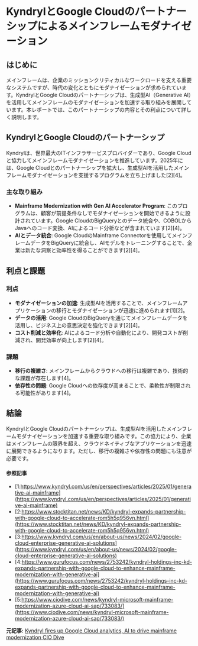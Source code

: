 # KyndrylとGoogle Cloudのパートナーシップによるメインフレームモダナイゼーション

## はじめに

メインフレームは、企業のミッションクリティカルなワークロードを支える重要なシステムですが、時代の変化とともにモダナイゼーションが求められています。KyndrylとGoogle Cloudのパートナーシップは、生成型AI（Generative AI）を活用してメインフレームのモダナイゼーションを加速する取り組みを展開しています。本レポートでは、このパートナーシップの内容とその利点について詳しく説明します。

## KyndrylとGoogle Cloudのパートナーシップ

Kyndrylは、世界最大のITインフラサービスプロバイダーであり、Google Cloudと協力してメインフレームモダナイゼーションを推進しています。2025年には、Google Cloudとのパートナーシップを拡大し、生成型AIを活用したメインフレームモダナイゼーションを支援するプログラムを立ち上げました[2][4]。

### 主な取り組み

- **Mainframe Modernization with Gen AI Accelerator Program**: このプログラムは、顧客が前提条件なしでモダナイゼーションを開始できるように設計されています。Google CloudのBigQueryとのデータ統合や、COBOLからJavaへのコード変換、AIによるコード分析などが含まれています[2][4]。
- **AIとデータ統合**: Google CloudのMainframe Connectorを使用してメインフレームデータをBigQueryに統合し、AIモデルをトレーニングすることで、企業は新たな洞察と効率性を得ることができます[2][4]。

## 利点と課題

### 利点

- **モダナイゼーションの加速**: 生成型AIを活用することで、メインフレームアプリケーションの移行とモダナイゼーションが迅速に進められます[1][2]。
- **データの活用**: Google CloudのBigQueryを通じてメインフレームデータを活用し、ビジネス上の意思決定を強化できます[2][4]。
- **コスト削減と効率化**: AIによるコード分析や自動化により、開発コストが削減され、開発効率が向上します[2][4]。

### 課題

- **移行の複雑さ**: メインフレームからクラウドへの移行は複雑であり、技術的な課題が存在します[4]。
- **依存性の問題**: Google Cloudへの依存度が高まることで、柔軟性が制限される可能性があります[4]。

## 結論

KyndrylとGoogle Cloudのパートナーシップは、生成型AIを活用したメインフレームモダナイゼーションを加速する重要な取り組みです。この協力により、企業はメインフレームの限界を超え、クラウドネイティブなアプリケーションを迅速に展開できるようになります。ただし、移行の複雑さや依存性の問題にも注意が必要です。

#### 参照記事
- [1:https://www.kyndryl.com/us/en/perspectives/articles/2025/01/generative-ai-mainframe](https://www.kyndryl.com/us/en/perspectives/articles/2025/01/generative-ai-mainframe)
- [2:https://www.stocktitan.net/news/KD/kyndryl-expands-partnership-with-google-cloud-to-accelerate-rom5h5q956vn.html](https://www.stocktitan.net/news/KD/kyndryl-expands-partnership-with-google-cloud-to-accelerate-rom5h5q956vn.html)
- [3:https://www.kyndryl.com/us/en/about-us/news/2024/02/google-cloud-enterprise-generative-ai-solutions](https://www.kyndryl.com/us/en/about-us/news/2024/02/google-cloud-enterprise-generative-ai-solutions)
- [4:https://www.gurufocus.com/news/2753242/kyndryl-holdings-inc-kd-expands-partnership-with-google-cloud-to-enhance-mainframe-modernization-with-generative-ai](https://www.gurufocus.com/news/2753242/kyndryl-holdings-inc-kd-expands-partnership-with-google-cloud-to-enhance-mainframe-modernization-with-generative-ai)
- [5:https://www.ciodive.com/news/kyndryl-microsoft-mainframe-modernization-azure-cloud-ai-sap/733083/](https://www.ciodive.com/news/kyndryl-microsoft-mainframe-modernization-azure-cloud-ai-sap/733083/)


**元記事:** [Kyndryl fires up Google Cloud analytics, AI to drive mainframe modernization CIO Dive](https://www.ciodive.com/news/kyndryl-google-cloud-mainframe-modernization-gemini/743632/)